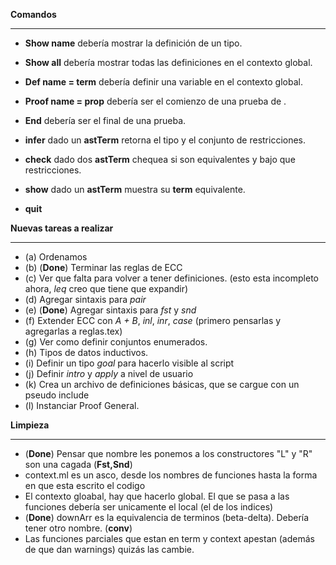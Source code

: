 **Comandos**
***
   * **Show name** debería mostrar la definición de un tipo.
   * **Show all** debería mostrar todas las definiciones en el contexto global.
   * **Def name = term** debería definir una variable en el contexto global.
   * **Proof name = prop** debería ser el comienzo de una prueba de <prop>.
   * **End** debería ser el final de una prueba.

   * **infer** dado un **astTerm** retorna el tipo y el conjunto de restricciones.
   * **check** dado dos **astTerm** chequea si son equivalentes y bajo que restricciones.
   * **show** dado un **astTerm** muestra su **term** equivalente.
   * **quit**              


**Nuevas tareas a realizar**
***

  * (a) Ordenamos
  * (b) (**Done**) Terminar las reglas de ECC
  * (c) Ver que falta para volver a tener definiciones. (esto esta incompleto ahora, *leq* creo que tiene que expandir)
  * (d) Agregar sintaxis para *pair*
  * (e) (**Done**) Agregar sintaxis para *fst* y *snd*
  * (f) Extender ECC con *A + B*, *inl*, *inr*, *case* (primero pensarlas y agregarlas a reglas.tex)
  * (g) Ver como definir conjuntos enumerados.
  * (h) Tipos de datos inductivos.
  * (i) Definir un tipo *goal* para hacerlo visible al script
  * (j) Definir *intro* y *apply* a nivel de usuario
  * (k) Crea un archivo de definiciones básicas, que se cargue con un pseudo include
  * (l) Instanciar Proof General.


**Limpieza**
***
   * (**Done**) Pensar que nombre les ponemos a los constructores "L" y "R" son una cagada (**Fst,Snd**)
   * context.ml es un asco, desde los nombres de funciones hasta la forma en que esta escrito el codigo
   * El contexto gloabal, hay que hacerlo global. El que se pasa a las funciones debería ser unicamente el local (el de los indices)
   * (**Done**) downArr es la equivalencia de terminos (beta-delta). Debería tener otro nombre. (**conv**)
   * Las funciones parciales que estan en term y context apestan (además de que dan warnings) quizás las cambie.

